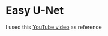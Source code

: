 # Easy U-Net

I used this [YouTube video](https://youtu.be/HS3Q_90hnDg?si=Qie8MvD--4q_7ppn) as reference

